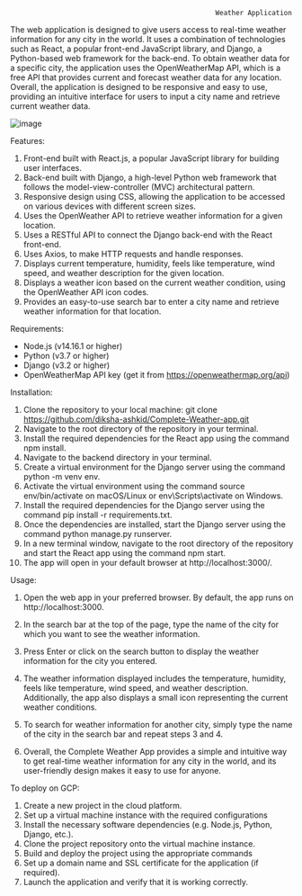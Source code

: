                                                        Weather Application

The web application is designed to give users access to real-time weather information for any city in the world. It uses a combination of technologies such as React, a popular front-end JavaScript library, and Django, a Python-based web framework for the back-end.
To obtain weather data for a specific city, the application uses the OpenWeatherMap API, which is a free API that provides current and forecast weather data for any location.
Overall, the application is designed to be responsive and easy to use, providing an intuitive interface for users to input a city name and retrieve current weather data.

![image](https://user-images.githubusercontent.com/89176434/236501416-520c9d25-5ddf-423a-8e48-882e4e134e60.png)

Features:
1. Front-end built with React.js, a popular JavaScript library for building user    interfaces.
2. Back-end built with Django, a high-level Python web framework that follows      the model-view-controller (MVC) architectural pattern.
3. Responsive design using CSS, allowing the application to be accessed on          various devices with different screen sizes.
4. Uses the OpenWeather API to retrieve weather information for a given            location.
5. Uses a RESTful API to connect the Django back-end with the React front-end.
6. Uses Axios, to make HTTP requests and handle responses.
7. Displays current temperature, humidity, feels like temperature, wind speed,      and weather description for the given location.
8. Displays a weather icon based on the current weather condition, using the        OpenWeather API icon codes.
9. Provides an easy-to-use search bar to enter a city name and retrieve weather    information for that location.


Requirements:
- Node.js (v14.16.1 or higher)
- Python (v3.7 or higher)
- Django (v3.2 or higher)
- OpenWeatherMap API key (get it from https://openweathermap.org/api)

Installation: 

1. Clone the repository to your local machine:
   git clone https://github.com/diksha-ashkid/Complete-Weather-app.git
2. Navigate to the root directory of the repository in your terminal.
3. Install the required dependencies for the React app using the command npm install.
4. Navigate to the backend directory in your terminal.
5. Create a virtual environment for the Django server using the command python -m venv env.
6. Activate the virtual environment using the command source env/bin/activate on macOS/Linux or    env\Scripts\activate on Windows.
7. Install the required dependencies for the Django server using the command pip install -r        requirements.txt.
8. Once the dependencies are installed, start the Django server using the command python          manage.py runserver.
9. In a new terminal window, navigate to the root directory of the repository and start the        React app using the command npm start.
10. The app will open in your default browser at http://localhost:3000/.
  
Usage:
1. Open the web app in your preferred browser. By default, the app runs on http://localhost:3000.

2. In the search bar at the top of the page, type the name of the city for which you want to see the weather information.

3. Press Enter or click on the search button to display the weather information for the city you entered.

4. The weather information displayed includes the temperature, humidity, feels like temperature, wind speed, and weather description. Additionally, the app also displays a small icon representing the current weather conditions.

5. To search for weather information for another city, simply type the name of the city in the search bar and repeat steps 3 and 4.

6. Overall, the Complete Weather App provides a simple and intuitive way to get real-time weather information for any city in the world, and its user-friendly design makes it easy to use for anyone.

To deploy on GCP:
1. Create a new project in the cloud platform.
2. Set up a virtual machine instance with the required configurations
3. Install the necessary software dependencies (e.g. Node.js, Python, Django, etc.).
4. Clone the project repository onto the virtual machine instance.
5. Build and deploy the project using the appropriate commands 
6. Set up a domain name and SSL certificate for the application (if required).
7. Launch the application and verify that it is working correctly.
